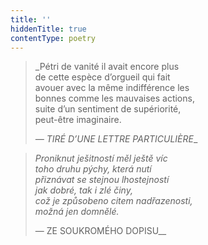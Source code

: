 ```yaml
---
title: ''
hiddenTitle: true
contentType: poetry
---
```


<section>

> _Pétri de vanité il avait encore plus  
> de cette espèce d’orgueil qui fait  
> avouer avec la même indifférence les  
> bonnes comme les mauvaises actions,  
> suite d’un sentiment de supériorité,  
> peut-être imaginaire.  
>   
> _— TIRÉ D’UNE LETTRE PARTICULIÈRE__

> _Proniknut ješitností měl ještě víc  
> toho druhu pýchy, která nutí  
> přiznávat se stejnou lhostejností  
> jak dobré, tak i zlé činy,  
> což je způsobeno citem nadřazenosti,  
> možná jen domnělé._  
>   
> — ZE SOUKROMÉHO DOPISU__

</section>
